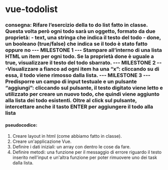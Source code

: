 # vue-todolist

### consegna: Rifare l’esercizio della to do list fatto in classe. Questa volta però ogni todo sarà un oggetto, formato da due proprietà: - text, una stringa che indica il testo del todo - done, un booleano (true/false) che indica se il todo è stato fatto oppure no --- MILESTONE 1 --- Stampare all’interno di una lista HTML un item per ogni todo. Se la proprietà done è uguale a true, visualizzare il testo del todo sbarrato. --- MILESTONE 2 ---Visualizzare a fianco ad ogni item ha una “x”: cliccando su di essa, il todo viene rimosso dalla lista. --- MILESTONE 3 ---Predisporre un campo di input testuale e un pulsante “aggiungi”: cliccando sul pulsante, il testo digitato viene letto e utilizzato per creare un nuovo todo, che quindi viene aggiunto alla lista dei todo esistenti. Oltre al click sul pulsante, intercettare anche il tasto ENTER per aggiungere il todo alla lista

#### pseudocodice: 
1. Creare layout in html (come abbiamo fatto in classe).
2. Creare un'applicazione Vue.
3. Definire i dati iniziali: un array con dentro le cose da fare.
4. Definire metodi: una funzione per il messaggio di errore riguardo il testo inserito nell'input e un'altra funzione per poter rimuovere uno dei task dalla lista. 
